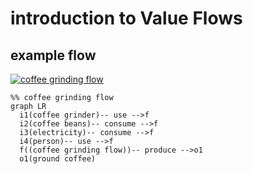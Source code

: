 # introduction to Value Flows

## example flow

[![coffee grinding flow](https://rawgit.com/valueflows/valueflows/intro/assets/coffee-grinding-flow.svg)](http://knsv.github.io/mermaid/live_editor/#/edit/Z3JhcGggTFIKICBpMShjb2ZmZWUgZ3JpbmRlciktLSB1c2UgLS0-ZgogIGkyKGNvZmZlZSBiZWFucyktLSBjb25zdW1lIC0tPmYKICBpMyhlbGVjdHJpY2l0eSktLSBjb25zdW1lIC0tPmYKICBpNChhZ2VudCktLSB1c2UgLS0-ZgogIGYoKGNvZmZlZSBncmluZGluZyBmbG93KSktLSBwcm9kdWNlIC0tPm8xCiAgbzEoZ3JvdW5kIGNvZmZlZSk)


```mermaid
%% coffee grinding flow
graph LR
  i1(coffee grinder)-- use -->f
  i2(coffee beans)-- consume -->f
  i3(electricity)-- consume -->f
  i4(person)-- use -->f
  f((coffee grinding flow))-- produce -->o1
  o1(ground coffee)
```
